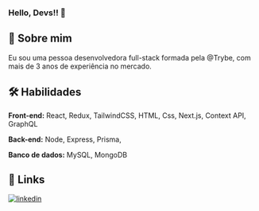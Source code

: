 ### Hello, Devs!! 👋

## 🚀 Sobre mim

Eu sou uma pessoa desenvolvedora full-stack formada pela @Trybe, com mais de 3 anos de experiência no mercado.

## 🛠 Habilidades

**Front-end:** React, Redux, TailwindCSS, HTML, Css, Next.js, Context API, GraphQL

**Back-end:** Node, Express, Prisma, 

**Banco de dados:** MySQL, MongoDB


## 🔗 Links

[![linkedin](https://img.shields.io/badge/linkedin-0A66C2?style=for-the-badge&logo=linkedin&logoColor=white)]([https://www.linkedin.com/](https://www.linkedin.com/in/maria-baeta/))







<!--
**mariabaeta27/mariabaeta27** is a ✨ _special_ ✨ repository because its `README.md` (this file) appears on your GitHub profile.

Here are some ideas to get you started:

- 🔭 I’m currently working on ...
- 🌱 I’m currently learning ...
- 👯 I’m looking to collaborate on ...
- 🤔 I’m looking for help with ...
- 💬 Ask me about ...
- 📫 How to reach me: ...
- 😄 Pronouns: ...
- ⚡ Fun fact: ...
-->
